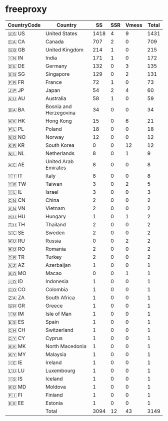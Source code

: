 # freeproxy

|CountryCode|Country|SS|SSR|Vmess|Total|
|  ----  | ----  |  ----  | ----  |  ----  | ----  |
|🇺🇸 US|United States|1418|4|9|1431|
|🇨🇦 CA|Canada|707|2|0|709|
|🇬🇧 GB|United Kingdom|214|1|0|215|
|🇮🇳 IN|India|171|1|0|172|
|🇩🇪 DE|Germany|132|0|3|135|
|🇸🇬 SG|Singapore|129|0|2|131|
|🇫🇷 FR|France|72|1|0|73|
|🇯🇵 JP|Japan|54|2|4|60|
|🇦🇺 AU|Australia|58|1|0|59|
|🇧🇦 BA|Bosnia and Herzegovina|34|0|0|34|
|🇭🇰 HK|Hong Kong|15|0|6|21|
|🇵🇱 PL|Poland|18|0|0|18|
|🇳🇴 NO|Norway|12|0|0|12|
|🇰🇷 KR|South Korea|0|0|12|12|
|🇳🇱 NL|Netherlands|8|0|1|9|
|🇦🇪 AE|United Arab Emirates|8|0|0|8|
|🇮🇹 IT|Italy|8|0|0|8|
|🇹🇼 TW|Taiwan|3|0|2|5|
|🇮🇱 IL|Israel|3|0|0|3|
|🇨🇳 CN|China|2|0|0|2|
|🇻🇳 VN|Vietnam|2|0|0|2|
|🇭🇺 HU|Hungary|1|0|1|2|
|🇹🇭 TH|Thailand|2|0|0|2|
|🇸🇪 SE|Sweden|2|0|0|2|
|🇷🇺 RU|Russia|0|0|2|2|
|🇷🇴 RO|Romania|2|0|0|2|
|🇹🇷 TR|Turkey|2|0|0|2|
|🇦🇿 AZ|Azerbaijan|1|0|0|1|
|🇲🇴 MO|Macao|0|0|1|1|
|🇮🇩 ID|Indonesia|1|0|0|1|
|🇨🇴 CO|Colombia|1|0|0|1|
|🇿🇦 ZA|South Africa|1|0|0|1|
|🇬🇷 GR|Greece|1|0|0|1|
|🇮🇲 IM|Isle of Man|1|0|0|1|
|🇪🇸 ES|Spain|1|0|0|1|
|🇨🇭 CH|Switzerland|1|0|0|1|
|🇨🇾 CY|Cyprus|1|0|0|1|
|🇲🇰 MK|North Macedonia|1|0|0|1|
|🇲🇾 MY|Malaysia|1|0|0|1|
|🇮🇪 IE|Ireland|1|0|0|1|
|🇱🇺 LU|Luxembourg|1|0|0|1|
|🇮🇸 IS|Iceland|1|0|0|1|
|🇲🇩 MD|Moldova|1|0|0|1|
|🇫🇮 FI|Finland|1|0|0|1|
|🇪🇪 EE|Estonia|1|0|0|1|
||Total|3094|12|43|3149|
